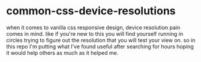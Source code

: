 # common-css-device-resolutions
when it comes to vanilla css responsive design, device resolution pain comes in mind. like if you're new to this you will find yourself running in circles trying to figure out the resolution that you will test your view on. so in this repo I'm putting what I've found useful after searching for hours hoping it would help others as much as it helped me.
